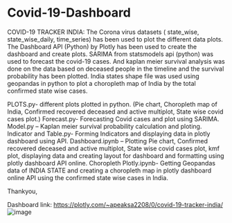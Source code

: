 # Covid-19-Dashboard

COVID-19 TRACKER INDIA:
The Corona virus datasets ( state_wise, state_wise_daily, time_series) has been used to plot the different data plots. The Dashboard API (Python) by Plotly has been used to create the dashboard and create plots. SARIMA from statsmodels api (python) was used to forecast the covid-19 cases. And kaplan meier survival analysis was done on the data based on deceased people in the timeline and the survival probability has been plotted. India states shape file was used using geopandas in python to plot a choropleth map of India by the total confirmed state wise cases.

PLOTS.py- different plots plotted in python. (Pie chart, Choropleth map of India, Confirmed recovered deceased and active multiplot, State wise covid cases plot.)
Forecast.py- Forecasting Covid cases and  plot using SARIMA.
Model.py – Kaplan meier survival probability calculation and ploting.
Indicator and Table.py- Forming Indicators and displaying data in  plotly dashboard using API.
Dashboard.ipynb – Plotting Pie chart, Confirmed recovered deceased and active multiplot, State wise covid cases plot, kmf plot, displaying data and creating layout for dashboard and formatting using plotly dashboard API online.
Choropleth Plotly.ipynb- Getting Geopandas data of INDIA STATE and creating a choropleth map in plotly dashboard online API using the confirmed  state wise cases in India.

Thankyou,

Dashboard link:  https://plotly.com/~apeaksa2208/0/covid-19-tracker-india/
![image](https://github.com/apeaksa/Covid-19-Dashboard/assets/134456792/b4c12bc1-3985-401f-a409-c84d965e519a)
